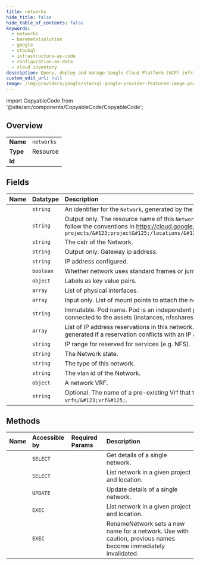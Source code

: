 ```yaml
---
title: networks
hide_title: false
hide_table_of_contents: false
keywords:
  - networks
  - baremetalsolution
  - google    
  - stackql
  - infrastructure-as-code
  - configuration-as-data
  - cloud inventory
description: Query, deploy and manage Google Cloud Platform (GCP) infrastructure and resources using SQL
custom_edit_url: null
image: /img/providers/google/stackql-google-provider-featured-image.png
---
```


import CopyableCode from '@site/src/components/CopyableCode/CopyableCode';




## Overview
<table><tbody>
<tr><td><b>Name</b></td><td><code>networks</code></td></tr>
<tr><td><b>Type</b></td><td>Resource</td></tr>
<tr><td><b>Id</b></td><td><CopyableCode code="google.baremetalsolution.networks" /></td></tr>
</tbody></table>

## Fields
| Name | Datatype | Description |
|:-----|:---------|:------------|
| <CopyableCode code="id" /> | `string` | An identifier for the `Network`, generated by the backend. |
| <CopyableCode code="name" /> | `string` | Output only. The resource name of this `Network`. Resource names are schemeless URIs that follow the conventions in https://cloud.google.com/apis/design/resource_names. Format: `projects/&#123;project&#125;/locations/&#123;location&#125;/networks/&#123;network&#125;` |
| <CopyableCode code="cidr" /> | `string` | The cidr of the Network. |
| <CopyableCode code="gatewayIp" /> | `string` | Output only. Gateway ip address. |
| <CopyableCode code="ipAddress" /> | `string` | IP address configured. |
| <CopyableCode code="jumboFramesEnabled" /> | `boolean` | Whether network uses standard frames or jumbo ones. |
| <CopyableCode code="labels" /> | `object` | Labels as key value pairs. |
| <CopyableCode code="macAddress" /> | `array` | List of physical interfaces. |
| <CopyableCode code="mountPoints" /> | `array` | Input only. List of mount points to attach the network to. |
| <CopyableCode code="pod" /> | `string` | Immutable. Pod name. Pod is an independent part of infrastructure. Network can only be connected to the assets (instances, nfsshares) allocated in the same pod. |
| <CopyableCode code="reservations" /> | `array` | List of IP address reservations in this network. When updating this field, an error will be generated if a reservation conflicts with an IP address already allocated to a physical server. |
| <CopyableCode code="servicesCidr" /> | `string` | IP range for reserved for services (e.g. NFS). |
| <CopyableCode code="state" /> | `string` | The Network state. |
| <CopyableCode code="type" /> | `string` | The type of this network. |
| <CopyableCode code="vlanId" /> | `string` | The vlan id of the Network. |
| <CopyableCode code="vrf" /> | `object` | A network VRF. |
| <CopyableCode code="vrfAttachment" /> | `string` | Optional. The name of a pre-existing Vrf that the network should be attached to. Format is `vrfs/&#123;vrf&#125;`. |
## Methods
| Name | Accessible by | Required Params | Description |
|:-----|:--------------|:----------------|:------------|
| <CopyableCode code="get" /> | `SELECT` | <CopyableCode code="locationsId, networksId, projectsId" /> | Get details of a single network. |
| <CopyableCode code="list" /> | `SELECT` | <CopyableCode code="locationsId, projectsId" /> | List network in a given project and location. |
| <CopyableCode code="patch" /> | `UPDATE` | <CopyableCode code="locationsId, networksId, projectsId" /> | Update details of a single network. |
| <CopyableCode code="_list" /> | `EXEC` | <CopyableCode code="locationsId, projectsId" /> | List network in a given project and location. |
| <CopyableCode code="rename" /> | `EXEC` | <CopyableCode code="locationsId, networksId, projectsId" /> | RenameNetwork sets a new name for a network. Use with caution, previous names become immediately invalidated. |
